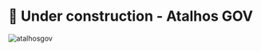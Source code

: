 # 🚧 Under construction - Atalhos GOV
![atalhosgov](https://user-images.githubusercontent.com/61561078/196070785-82ec5e56-ce49-41d5-b245-eccc66e7d27b.png)
